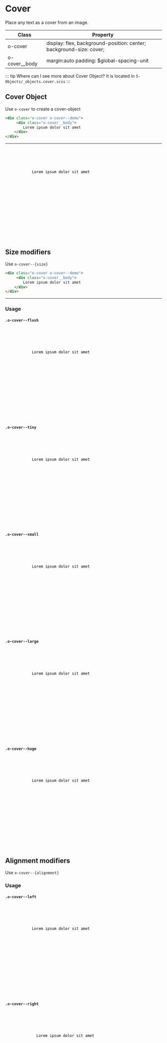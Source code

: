 # Cover

Place any text as a cover from an image.

| Class         | Property                                                            |
| --------------| ------------------------------------------------------------------- |
| o-cover       | display: flex, background-position: center; background-size: cover; |
| o-cover__body | margin:auto padding: $global-spacing-unit                           |                         

::: tip Where can I see more about Cover Object?
 It is located in `5-Objects/_objects.cover.scss`
:::


## Cover Object

Use `o-cover` to create a cover-object

```html
<div class="o-cover o-cover--demo">
     <div class="o-cover__body">
        Lorem ipsum dolor sit amet
    </div>
</div>
```
---

<code>
    <div class="o-cover o-cover--demo">
        <div class="o-cover__body">
            Lorem ipsum dolor sit amet
        </div>
    </div>
</code>

## Size modifiers

Use `o-cover--{size}`

```html
<div class="o-cover o-cover--demo">
     <div class="o-cover__body">
        Lorem ipsum dolor sit amet
    </div>
</div>
```
---

### Usage

#### `.o-cover--flush`
<code>
    <div class="o-cover o-cover--flush o-cover--demo">
        <div class="o-cover__body">
            Lorem ipsum dolor sit amet
        </div>
    </div> 
</code>

#### `.o-cover--tiny`
<code> 
    <div class="o-cover o-cover--tiny o-cover--demo">
        <div class="o-cover__body">
            Lorem ipsum dolor sit amet
        </div>
    </div>
</code>

#### `.o-cover--small`
<code>
    <div class="o-cover o-cover--small o-cover--demo">
        <div class="o-cover__body">
            Lorem ipsum dolor sit amet
        </div>
    </div>
</code>

#### `.o-cover--large`
<code>
    <div class="o-cover o-cover--large o-cover--demo">
        <div class="o-cover__body">
            Lorem ipsum dolor sit amet
        </div>
    </div>
</code>

#### `.o-cover--huge`
<code>
    <div class="o-cover o-cover--huge o-cover--demo">
        <div class="o-cover__body">
            Lorem ipsum dolor sit amet
        </div>
    </div>
</code>

## Alignment modifiers

Use `o-cover--{alignment}`


### Usage

#### `.o-cover--left`
<code>
    <div class="o-cover o-cover--left o-cover--demo">
        <div class="o-cover__body">
            Lorem ipsum dolor sit amet
        </div>
      </div>
</code>

#### `.o-cover--right`
<code>
      <div class="o-cover o-cover--right o-cover--demo">
          <div class="o-cover__body">
              Lorem ipsum dolor sit amet
          </div>
      </div>
</code>


<style lang="scss">
@import '../../.vuepress/scss/main.scss';
@import './outline.css';

code {
    div {
        color:black;
    }
    p {
        color:black;
    }
}

.o-cover--demo {
    background-image:url('http://unsplash.it/960/600');
    height: 250px;
}

</style>